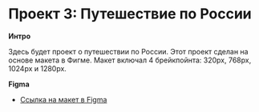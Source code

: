 # Проект 3: Путешествие по России

**Интро**

Здесь будет проект о путешествии по России.
Этот проект сделан на основе макета в Фигме. Макет включал 4 брейкпойнта: 320px, 768px, 1024px и 1280px. 

**Figma**

* [Ссылка на макет в Figma](https://www.figma.com/file/OyRWEjU6wBwRe1hapzQoLx/Sprint-3%3A-Russia-%2F-desktop-%2B-mobile?node-id=28503%3A0)


